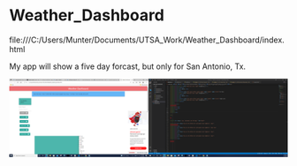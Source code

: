 # Weather_Dashboard

file:///C:/Users/Munter/Documents/UTSA_Work/Weather_Dashboard/index.html



My app will show a five day forcast, but only for San Antonio, Tx.


![2022-02-25](https://github.com/mhmunter/Weather_Dashboard/blob/main/images/2022-03-21.png)
